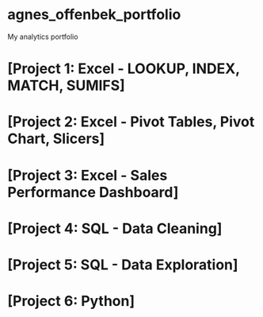 # agnes_offenbek_portfolio
My analytics portfolio

# [Project 1: Excel - LOOKUP, INDEX, MATCH, SUMIFS]

# [Project 2: Excel - Pivot Tables, Pivot Chart, Slicers]

# [Project 3: Excel - Sales Performance Dashboard]

# [Project 4: SQL - Data Cleaning]

# [Project 5: SQL - Data Exploration]

# [Project 6: Python]
